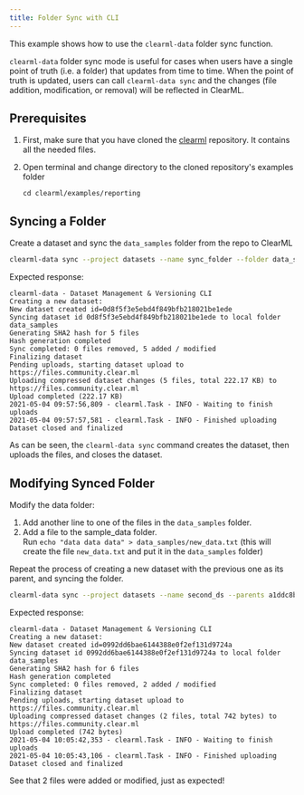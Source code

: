 ```yaml
---
title: Folder Sync with CLI
---
```


This example shows how to use the `clearml-data` folder sync function.

`clearml-data` folder sync mode is useful for cases when users have a single point of truth (i.e. a folder) that updates 
from time to time. When the point of truth is updated, users can call `clearml-data sync` and the 
changes (file addition, modification, or removal) will be reflected in ClearML.

## Prerequisites
1. First, make sure that you have cloned the [clearml](https://github.com/allegroai/clearml) repository. It contains all
the needed files.

1. Open terminal and change directory to the cloned repository's examples folder
    
   ```
   cd clearml/examples/reporting
   ```

## Syncing a Folder
Create a dataset and sync the `data_samples` folder from the repo to ClearML
```bash
clearml-data sync --project datasets --name sync_folder --folder data_samples
```

Expected response:

```
clearml-data - Dataset Management & Versioning CLI
Creating a new dataset:
New dataset created id=0d8f5f3e5ebd4f849bfb218021be1ede
Syncing dataset id 0d8f5f3e5ebd4f849bfb218021be1ede to local folder data_samples
Generating SHA2 hash for 5 files
Hash generation completed
Sync completed: 0 files removed, 5 added / modified
Finalizing dataset
Pending uploads, starting dataset upload to https://files.community.clear.ml
Uploading compressed dataset changes (5 files, total 222.17 KB) to https://files.community.clear.ml
Upload completed (222.17 KB)
2021-05-04 09:57:56,809 - clearml.Task - INFO - Waiting to finish uploads
2021-05-04 09:57:57,581 - clearml.Task - INFO - Finished uploading
Dataset closed and finalized
```

As can be seen, the `clearml-data sync` command creates the dataset, then uploads the files, and closes the dataset.


## Modifying Synced Folder

Modify the data folder:
1. Add another line to one of the files in the `data_samples` folder.
1. Add a file to the sample_data folder.<br/> 
   Run `echo "data data data" > data_samples/new_data.txt` (this will create the file `new_data.txt` and put it in the `data_samples` folder)


Repeat the process of creating a new dataset with the previous one as its parent, and syncing the folder.

```bash
clearml-data sync --project datasets --name second_ds --parents a1ddc8b0711b4178828f6c6e6e994b7c --folder data_samples
```

Expected response:
```
clearml-data - Dataset Management & Versioning CLI
Creating a new dataset:
New dataset created id=0992dd6bae6144388e0f2ef131d9724a
Syncing dataset id 0992dd6bae6144388e0f2ef131d9724a to local folder data_samples
Generating SHA2 hash for 6 files
Hash generation completed
Sync completed: 0 files removed, 2 added / modified
Finalizing dataset
Pending uploads, starting dataset upload to https://files.community.clear.ml
Uploading compressed dataset changes (2 files, total 742 bytes) to https://files.community.clear.ml
Upload completed (742 bytes)
2021-05-04 10:05:42,353 - clearml.Task - INFO - Waiting to finish uploads
2021-05-04 10:05:43,106 - clearml.Task - INFO - Finished uploading
Dataset closed and finalized
```

See that 2 files were added or modified, just as expected!
